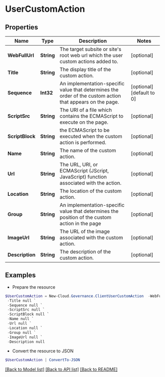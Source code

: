 # UserCustomAction
## Properties

Name | Type | Description | Notes
------------ | ------------- | ------------- | -------------
**WebFullUrl** | **String** | The target subsite or site&#39;s root web url which the user custom actions added to. | [optional] 
**Title** | **String** | The display title of the custom action. | [optional] 
**Sequence** | **Int32** | An implementation-specific value that determines the order of the custom action that appears on the page. | [optional] [default to 0]
**ScriptSrc** | **String** | The URI of a file which contains the ECMAScript to execute on the page. | [optional] 
**ScriptBlock** | **String** | the ECMAScript to be executed when the custom action is performed. | [optional] 
**Name** | **String** | The name of the custom action. | [optional] 
**Url** | **String** | The URL, URI, or ECMAScript (JScript, JavaScript) function associated with the action. | [optional] 
**Location** | **String** | The location of the custom action. | [optional] 
**Group** | **String** | An implementation-specific value that determines the position of the custom action in the page | [optional] 
**ImageUrl** | **String** | The URL of the image associated with the custom action. | [optional] 
**Description** | **String** | The description of the custom action. | [optional] 

## Examples

- Prepare the resource
```powershell
$UserCustomAction = New-Cloud.Governance.ClientUserCustomAction  -WebFullUrl null `
 -Title null `
 -Sequence null `
 -ScriptSrc null `
 -ScriptBlock null `
 -Name null `
 -Url null `
 -Location null `
 -Group null `
 -ImageUrl null `
 -Description null
```

- Convert the resource to JSON
```powershell
$UserCustomAction | ConvertTo-JSON
```

[[Back to Model list]](../README.md#documentation-for-models) [[Back to API list]](../README.md#documentation-for-api-endpoints) [[Back to README]](../README.md)

